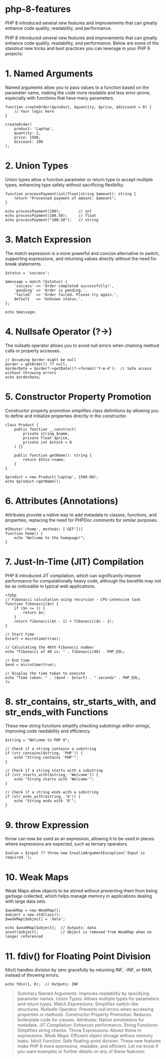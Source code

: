 # php-8-features
PHP 8 introduced several new features and improvements that can greatly enhance code quality, readability, and performance. 

PHP 8 introduced several new features and improvements that can greatly enhance code quality, readability, and performance. Below are some of the standout new tricks and best practices you can leverage in your PHP 8 projects:

<h1>1. Named Arguments</h1>

Named arguments allow you to pass values to a function based on the parameter name, making the code more readable and less error-prone, especially with functions that have many parameters.
```
function createOrder($product, $quantity, $price, $discount = 0) {
    // Your logic here
}

createOrder(
    product: 'Laptop',
    quantity: 2,
    price: 1500,
    discount: 100
);
```

<h1>2. Union Types</h1>
Union types allow a function parameter or return type to accept multiple types, enhancing type safety without sacrificing flexibility.

```
function processPayment(int|float|string $amount): string {
    return "Processed payment of amount: $amount";
}

echo processPayment(100);        // int
echo processPayment(100.50);     // float
echo processPayment("100.50");   // string
```

<h1>3. Match Expression</h1>
The match expression is a more powerful and concise alternative to switch, supporting expressions, and returning values directly without the need for break statements.

```
$status = 'success';

$message = match ($status) {
    'success' => 'Order completed successfully!',
    'pending' => 'Order is pending.',
    'failed'  => 'Order failed. Please try again.',
    default   => 'Unknown status.',
};

echo $message;
```


<h1>4. Nullsafe Operator (?->)</h1>
The nullsafe operator allows you to avoid null errors when chaining method calls or property accesses.


```
// Assuming $order might be null
$order = getOrder() ?? null;
$orderDate = $order?->getDate()?->format('Y-m-d');  // Safe access without throwing errors
echo $orderDate;
```

<h1>5. Constructor Property Promotion</h1>
Constructor property promotion simplifies class definitions by allowing you to define and initialize properties directly in the constructor.

```
class Product {
    public function __construct(
        private string $name,
        private float $price,
        private int $stock = 0
    ) {}

    public function getName(): string {
        return $this->name;
    }
}

$product = new Product('Laptop', 1500.00);
echo $product->getName();
```


<h1>6. Attributes (Annotations)</h1>
Attributes provide a native way to add metadata to classes, functions, and properties, replacing the need for PHPDoc comments for similar purposes.

```
#[Route('/home', methods: ['GET'])]
function home() {
    echo "Welcome to the homepage!";
}
```

<h1>7. Just-In-Time (JIT) Compilation</h1>
PHP 8 introduced JIT compilation, which can significantly improve performance for computationally heavy code, although the benefits may not be as noticeable in typical web applications.


```
<?php
// Fibonacci calculation using recursion - CPU-intensive task
function fibonacci($n) {
    if ($n <= 1) {
        return $n;
    }
    return fibonacci($n - 1) + fibonacci($n - 2);
}

// Start time
$start = microtime(true);

// Calculating the 40th Fibonacci number
echo "Fibonacci of 40 is: " . fibonacci(40) . PHP_EOL;

// End time
$end = microtime(true);

// Display the time taken to execute
echo "Time taken: " . ($end - $start) . " seconds" . PHP_EOL;
?>

```


<h1>8. str_contains, str_starts_with, and str_ends_with Functions</h1>
These new string functions simplify checking substrings within strings, improving code readability and efficiency.


```
$string = "Welcome to PHP 8";

// Check if a string contains a substring
if (str_contains($string, 'PHP')) {
    echo "String contains 'PHP'";
}

// Check if a string starts with a substring
if (str_starts_with($string, 'Welcome')) {
    echo "String starts with 'Welcome'";
}

// Check if a string ends with a substring
if (str_ends_with($string, '8')) {
    echo "String ends with '8'";
}
```


<h1>9. throw Expression</h1>
throw can now be used as an expression, allowing it to be used in places where expressions are expected, such as ternary operators.


```
$value = $input ?? throw new InvalidArgumentException('Input is required.');
```

<h1>10. Weak Maps</h1>
Weak Maps allow objects to be stored without preventing them from being garbage collected, which helps manage memory in applications dealing with large data sets.


```
$weakMap = new WeakMap();
$object = new stdClass();
$weakMap[$object] = 'data';

echo $weakMap[$object];  // Outputs: data
unset($object);          // Object is removed from WeakMap when no longer referenced
```

<h1>11. fdiv() for Floating Point Division</h1>
fdiv() handles division by zero gracefully by returning INF, -INF, or NAN, instead of throwing errors.


```
echo fdiv(1, 0);  // Outputs: INF
```

>Summary
Named Arguments: Improves readability by specifying parameter names.
Union Types: Allows multiple types for parameters and return types.
Match Expressions: Simplifies switch-like structures.
Nullsafe Operator: Prevents null errors when accessing properties or methods.
Constructor Property Promotion: Reduces boilerplate code for classes.
Attributes: Native annotations for metadata.
JIT Compilation: Enhances performance.
String Functions: Simplifies string checks.
Throw Expressions: Allows throw in expressions.
Weak Maps: Efficient object storage without memory leaks.
fdiv() Function: Safe floating-point division.
These new features make PHP 8 more expressive, readable, and efficient. Let me know if you want examples or further details on any of these features!

